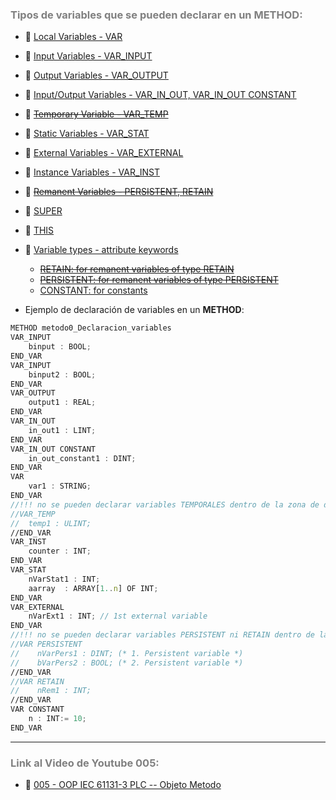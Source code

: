 ### <span style="color:grey">Tipos de variables que se pueden declarar en un METHOD:</span> 

- 🔗 [Local Variables - VAR](https://infosys.beckhoff.com/content/1033/tc3_plc_intro/2528755083.html)
- 🔗 [Input Variables - VAR_INPUT](https://infosys.beckhoff.com/content/1033/tc3_plc_intro/2528760459.html)
- 🔗 [Output Variables - VAR_OUTPUT](https://infosys.beckhoff.com/content/1033/tc3_plc_intro/2528765835.html)
- 🔗 [Input/Output Variables - VAR_IN_OUT, VAR_IN_OUT CONSTANT](https://infosys.beckhoff.com/content/1033/tc3_plc_intro/2528771211.html)

- 🔗 [~~Temporary Variable - VAR_TEMP~~](https://infosys.beckhoff.com/content/1033/tc3_plc_intro/2528781963.html)
- 🔗 [Static Variables - VAR_STAT](https://infosys.beckhoff.com/content/1033/tc3_plc_intro/2528787339.html)
- 🔗 [External Variables - VAR_EXTERNAL](https://infosys.beckhoff.com/content/1033/tc3_plc_intro/2528792715.html)
- 🔗 [Instance Variables - VAR_INST](https://infosys.beckhoff.com/content/1033/tc3_plc_intro/2528798091.html)
- 🔗 [~~Remanent Variables - PERSISTENT, RETAIN~~](https://infosys.beckhoff.com/content/1033/tc3_plc_intro/2528803467.html)
- 🔗 [SUPER](https://infosys.beckhoff.com/content/1033/tc3_plc_intro/2528837771.html)
- 🔗 [THIS](https://infosys.beckhoff.com/content/1033/tc3_plc_intro/2528843147.html)
- 🔗 [Variable types - attribute keywords](https://infosys.beckhoff.com/content/1033/tc3_plc_intro/2528848523.html)
    - [~~RETAIN: for remanent variables of type RETAIN~~](https://infosys.beckhoff.com/content/1033/tc3_plc_intro/2528803467.html)
    - [~~PERSISTENT: for remanent variables of type PERSISTENT~~](https://infosys.beckhoff.com/content/1033/tc3_plc_intro/2528803467.html)
    - [CONSTANT: for constants](https://infosys.beckhoff.com/content/1033/tc3_plc_intro/2529284235.html#2529371275)

- Ejemplo de declaración de variables en un **METHOD**:
```javascript
METHOD metodo0_Declaracion_variables
VAR_INPUT
	binput : BOOL;
END_VAR
VAR_INPUT
	binput2 : BOOL;
END_VAR
VAR_OUTPUT
	output1 : REAL;
END_VAR
VAR_IN_OUT
	in_out1 : LINT;
END_VAR
VAR_IN_OUT CONSTANT
	in_out_constant1 : DINT;
END_VAR
VAR
	var1 : STRING;
END_VAR
//!!! no se pueden declarar variables TEMPORALES dentro de la zona de declaración de variables del método!!!
//VAR_TEMP
//	temp1 : ULINT;
//END_VAR
VAR_INST
	counter : INT;
END_VAR
VAR_STAT
    nVarStat1 : INT;
	aarray  : ARRAY[1..n] OF INT;
END_VAR
VAR_EXTERNAL
    nVarExt1 : INT; // 1st external variable
END_VAR
//!!! no se pueden declarar variables PERSISTENT ni RETAIN dentro de la zona de declaración de variables del método!!!
//VAR PERSISTENT
//    nVarPers1 : DINT; (* 1. Persistent variable *)
//    bVarPers2 : BOOL; (* 2. Persistent variable *)
//END_VAR
//VAR RETAIN
//    nRem1 : INT;
//END_VAR
VAR CONSTANT
	n : INT:= 10;
END_VAR
```
***
### <span style="color:grey">Link al Video de Youtube 005:</span>
- 🔗 [005 - OOP IEC 61131-3 PLC -- Objeto Metodo](https://youtu.be/fa0tUTICVF0)   
